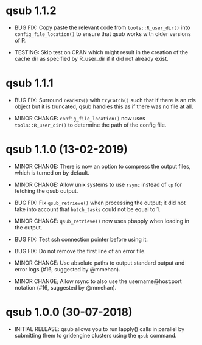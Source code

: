 # qsub 1.1.2

* BUG FIX: Copy paste the relevant code from `tools::R_user_dir()` into `config_file_location()` to ensure
  that qsub works with older versions of R.
  
* TESTING: Skip test on CRAN which might result in the creation of the cache dir as specified by R_user_dir 
  if it did not already exist.

# qsub 1.1.1

* BUG FIX: Surround `readRDS()` with `tryCatch()` such that if there is an rds object but it is
  truncated, qsub handles this as if there was no file at all.
  
* MINOR CHANGE: `config_file_location()` now uses `tools::R_user_dir()` to determine the path of the config file.

# qsub 1.1.0 (13-02-2019)

* MINOR CHANGE: There is now an option to compress the output files, which is turned
  on by default. 
  
* MINOR CHANGE: Allow unix systems to use `rsync` instead of `cp` for fetching the qsub output.

* BUG FIX: Fix `qsub_retrieve()` when processing the output; it did not take into account that
  `batch_tasks` could not be equal to 1.
  
* MINOR CHANGE: `qsub_retrieve()` now uses pbapply when loading in the output.

* BUG FIX: Test ssh connection pointer before using it.

* BUG FIX: Do not remove the first line of an error file.

* MINOR CHANGE: Use absolute paths to output standard output and error logs (#16, suggested by @mmehan).

* MINOR CHANGE; Allow rsync to also use the username@host:port notation (#16, suggested by @mmehan).

# qsub 1.0.0 (30-07-2018)

* INITIAL RELEASE: qsub allows you to run lapply() calls in parallel by submitting 
  them to gridengine clusters using the `qsub` command.
